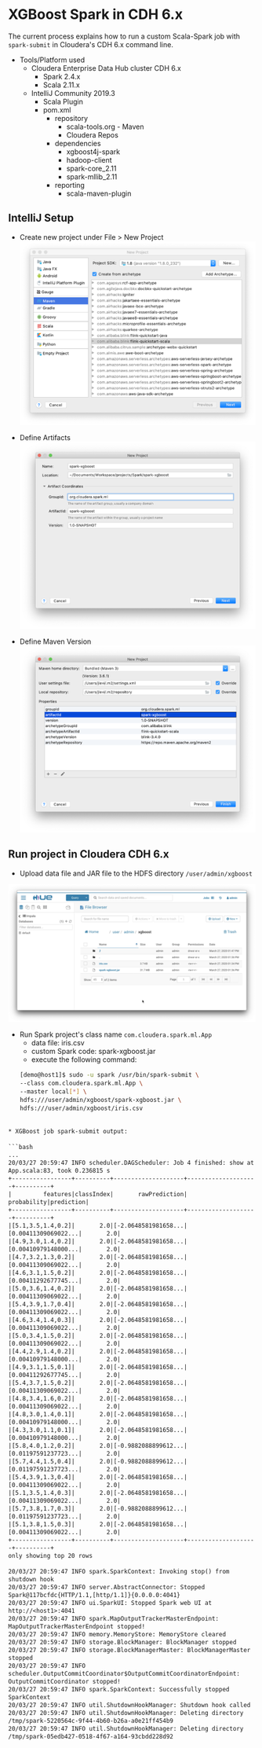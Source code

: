 # XGBoost Spark in CDH 6.x

The current process explains how to run a custom Scala-Spark job with `spark-submit` in Cloudera's CDH 6.x command line. 

* Tools/Platform used
    * Cloudera Enterprise Data Hub cluster CDH 6.x
        * Spark 2.4.x
        * Scala 2.11.x
    * IntelliJ Community 2019.3
        * Scala Plugin
        * pom.xml 
            *  repository
                * scala-tools.org - Maven
                * Cloudera Repos
            *  dependencies
                * xgboost4j-spark
                * hadoop-client
                * spark-core_2.11
                * spark-mllib_2.11
            *  reporting
                * scala-maven-plugin
                
## IntelliJ Setup

* Create new project under File > New Project 
![intelliJ new Project](img/new_project.png)

* Define Artifacts
![Define Artifacts](img/artifacts.png)

* Define Maven Version
![define Maven](img/maven3.png)

## Run project in Cloudera CDH 6.x

* Upload data file and JAR file to the HDFS directory `/user/admin/xgboost`

![hue](img/hue_hdfs.png)

* Run Spark project's class name `com.cloudera.spark.ml.App`
    * data file: iris.csv
    * custom Spark code: spark-xgboost.jar
    * execute the following command: 
    ```bash
    [demo@host1]$ sudo -u spark /usr/bin/spark-submit \
    --class com.cloudera.spark.ml.App \
    --master local[*] \
    hdfs:///user/admin/xgboost/spark-xgboost.jar \
    hdfs:///user/admin/xgboost/iris.csv
```

* XGBoost job spark-submit output:

```bash
...
20/03/27 20:59:47 INFO scheduler.DAGScheduler: Job 4 finished: show at App.scala:83, took 0.236815 s
+-----------------+----------+--------------------+--------------------+----------+
|         features|classIndex|       rawPrediction|         probability|prediction|
+-----------------+----------+--------------------+--------------------+----------+
|[5.1,3.5,1.4,0.2]|       2.0|[-2.0648581981658...|[0.00411309069022...|       2.0|
|[4.9,3.0,1.4,0.2]|       2.0|[-2.0648581981658...|[0.00410979148000...|       2.0|
|[4.7,3.2,1.3,0.2]|       2.0|[-2.0648581981658...|[0.00411309069022...|       2.0|
|[4.6,3.1,1.5,0.2]|       2.0|[-2.0648581981658...|[0.00411292677745...|       2.0|
|[5.0,3.6,1.4,0.2]|       2.0|[-2.0648581981658...|[0.00411309069022...|       2.0|
|[5.4,3.9,1.7,0.4]|       2.0|[-2.0648581981658...|[0.00411309069022...|       2.0|
|[4.6,3.4,1.4,0.3]|       2.0|[-2.0648581981658...|[0.00411309069022...|       2.0|
|[5.0,3.4,1.5,0.2]|       2.0|[-2.0648581981658...|[0.00411309069022...|       2.0|
|[4.4,2.9,1.4,0.2]|       2.0|[-2.0648581981658...|[0.00410979148000...|       2.0|
|[4.9,3.1,1.5,0.1]|       2.0|[-2.0648581981658...|[0.00411292677745...|       2.0|
|[5.4,3.7,1.5,0.2]|       2.0|[-2.0648581981658...|[0.00411309069022...|       2.0|
|[4.8,3.4,1.6,0.2]|       2.0|[-2.0648581981658...|[0.00411309069022...|       2.0|
|[4.8,3.0,1.4,0.1]|       2.0|[-2.0648581981658...|[0.00410979148000...|       2.0|
|[4.3,3.0,1.1,0.1]|       2.0|[-2.0648581981658...|[0.00410979148000...|       2.0|
|[5.8,4.0,1.2,0.2]|       2.0|[-0.9882088899612...|[0.01197591237723...|       2.0|
|[5.7,4.4,1.5,0.4]|       2.0|[-0.9882088899612...|[0.01197591237723...|       2.0|
|[5.4,3.9,1.3,0.4]|       2.0|[-2.0648581981658...|[0.00411309069022...|       2.0|
|[5.1,3.5,1.4,0.3]|       2.0|[-2.0648581981658...|[0.00411309069022...|       2.0|
|[5.7,3.8,1.7,0.3]|       2.0|[-0.9882088899612...|[0.01197591237723...|       2.0|
|[5.1,3.8,1.5,0.3]|       2.0|[-2.0648581981658...|[0.00411309069022...|       2.0|
+-----------------+----------+--------------------+--------------------+----------+
only showing top 20 rows

20/03/27 20:59:47 INFO spark.SparkContext: Invoking stop() from shutdown hook
20/03/27 20:59:47 INFO server.AbstractConnector: Stopped Spark@117bcfdc{HTTP/1.1,[http/1.1]}{0.0.0.0:4041}
20/03/27 20:59:47 INFO ui.SparkUI: Stopped Spark web UI at http://<host1>:4041
20/03/27 20:59:47 INFO spark.MapOutputTrackerMasterEndpoint: MapOutputTrackerMasterEndpoint stopped!
20/03/27 20:59:47 INFO memory.MemoryStore: MemoryStore cleared
20/03/27 20:59:47 INFO storage.BlockManager: BlockManager stopped
20/03/27 20:59:47 INFO storage.BlockManagerMaster: BlockManagerMaster stopped
20/03/27 20:59:47 INFO scheduler.OutputCommitCoordinator$OutputCommitCoordinatorEndpoint: OutputCommitCoordinator stopped!
20/03/27 20:59:47 INFO spark.SparkContext: Successfully stopped SparkContext
20/03/27 20:59:47 INFO util.ShutdownHookManager: Shutdown hook called
20/03/27 20:59:47 INFO util.ShutdownHookManager: Deleting directory /tmp/spark-5220564c-9f44-4b60-b26a-a0e21ff454b9
20/03/27 20:59:47 INFO util.ShutdownHookManager: Deleting directory /tmp/spark-05edb427-0518-4f67-a164-93cbdd228d92
```


